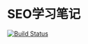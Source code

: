 # SEO学习笔记

[![Build Status](https://travis-ci.org/jnotes/seo.svg?branch=master)](https://travis-ci.org/jnotes/seo)
